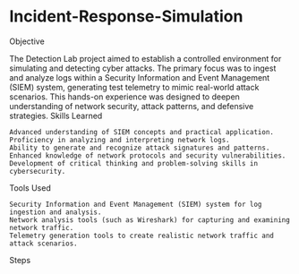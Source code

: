# Incident-Response-Simulation
Objective

The Detection Lab project aimed to establish a controlled environment for simulating and detecting cyber attacks. The primary focus was to ingest and analyze logs within a Security Information and Event Management (SIEM) system, generating test telemetry to mimic real-world attack scenarios. This hands-on experience was designed to deepen understanding of network security, attack patterns, and defensive strategies.
Skills Learned


    Advanced understanding of SIEM concepts and practical application.
    Proficiency in analyzing and interpreting network logs.
    Ability to generate and recognize attack signatures and patterns.
    Enhanced knowledge of network protocols and security vulnerabilities.
    Development of critical thinking and problem-solving skills in cybersecurity.

Tools Used


    Security Information and Event Management (SIEM) system for log ingestion and analysis.
    Network analysis tools (such as Wireshark) for capturing and examining network traffic.
    Telemetry generation tools to create realistic network traffic and attack scenarios.

Steps
